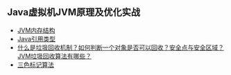 ## Java虚拟机JVM原理及优化实战
* [JVM内存结构](https://github.com/HLxiaoyao/JVM/blob/main/docs/JVM%E5%86%85%E5%AD%98%E7%BB%93%E6%9E%84.md)
* [Java引用类型](https://github.com/HLxiaoyao/JVM/blob/main/docs/Java%E5%BC%95%E7%94%A8%E7%B1%BB%E5%9E%8B.md)
* [什么是垃圾回收机制？如何判断一个对象是否可以回收？安全点与安全区域？JVM垃圾回收算法有哪些？](https://github.com/HLxiaoyao/JVM/blob/main/docs/%E4%BB%80%E4%B9%88%E6%98%AF%E5%9E%83%E5%9C%BE%E5%9B%9E%E6%94%B6%E6%9C%BA%E5%88%B6%EF%BC%9F%E5%A6%82%E4%BD%95%E5%88%A4%E6%96%AD%E4%B8%80%E4%B8%AA%E5%AF%B9%E8%B1%A1%E6%98%AF%E5%90%A6%E5%8F%AF%E4%BB%A5%E5%9B%9E%E6%94%B6%EF%BC%9F%E5%AE%89%E5%85%A8%E7%82%B9%E4%B8%8E%E5%AE%89%E5%85%A8%E5%8C%BA%E5%9F%9F%EF%BC%9FJVM%E5%9E%83%E5%9C%BE%E5%9B%9E%E6%94%B6%E7%AE%97%E6%B3%95%E6%9C%89%E5%93%AA%E4%BA%9B%EF%BC%9F.md)
* [三色标记算法](https://github.com/HLxiaoyao/JVM/blob/main/docs/%E4%B8%89%E8%89%B2%E6%A0%87%E8%AE%B0%E7%AE%97%E6%B3%95.md)

